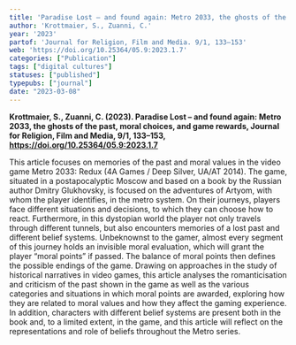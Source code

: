 ```yaml
---
title: 'Paradise Lost – and found again: Metro 2033, the ghosts of the past, moral choices, and game rewards'
author: 'Krottmaier, S., Zuanni, C.'
year: '2023'
partof: 'Journal for Religion, Film and Media. 9/1, 133–153'
web: 'https://doi.org/10.25364/05.9:2023.1.7'
categories: ["Publication"]
tags: ["digital cultures"]
statuses: ["published"]
typepubs: ["journal"]
date: "2023-03-08"
---
```


**Krottmaier, S., Zuanni, C. (2023). Paradise Lost – and found again: Metro 2033, the ghosts of the past, moral choices, and game rewards, Journal for Religion, Film and Media, 9/1, 133–153, https://doi.org/10.25364/05.9:2023.1.7**

This article focuses on memories of the past and moral values in the video game
Metro 2033: Redux (4A Games / Deep Silver, UA/AT 2014). The game, situated in a postapocalyptic Moscow and based on a book by the Russian author Dmitry Glukhovsky,
is focused on the adventures of Artyom, with whom the player identifies, in the metro
system. On their journeys, players face different situations and decisions, to which
they can choose how to react. Furthermore, in this dystopian world the player not
only travels through different tunnels, but also encounters memories of a lost past
and different belief systems. Unbeknownst to the gamer, almost every segment of this
journey holds an invisible moral evaluation, which will grant the player “moral points”
if passed. The balance of moral points then defines the possible endings of the game.
Drawing on approaches in the study of historical narratives in video games, this article analyses the romanticisation and criticism of the past shown in the game as well
as the various categories and situations in which moral points are awarded, exploring
how they are related to moral values and how they affect the gaming experience. In
addition, characters with different belief systems are present both in the book and, to
a limited extent, in the game, and this article will reflect on the representations and
role of beliefs throughout the Metro series.